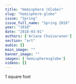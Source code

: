 ```yaml
---
title: "Hemisphere (Globe)"
slug: "hemisphere-globe"
issue: "Spring"
issue_full_name: "Spring 2018"
year: "2018"
date: "2018-03-01"
authors: ['Ariana Chaivaranon']
section: "art"
audio: []
main_image: ""
banner_image: ""
images: ['hemispheresglobe']
videos: []
---
```

1 square foot

